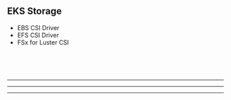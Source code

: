 ## EKS Storage
- EBS CSI Driver
- EFS CSI Driver
- FSx for Luster CSI



<br/>
<br/>
<br/>

---
---
---
<br/>
<br/>
<br/>



